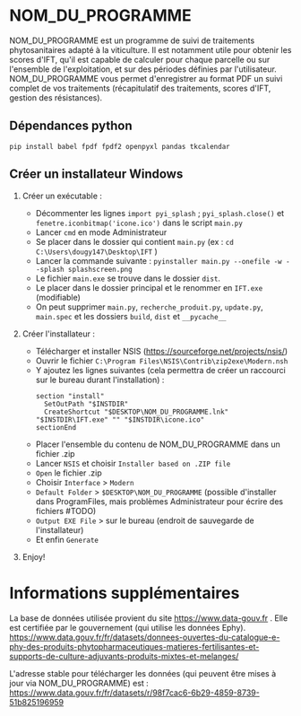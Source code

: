 # NOM_DU_PROGRAMME

NOM_DU_PROGRAMME est un programme de suivi de traitements phytosanitaires adapté à la viticulture.
Il est notamment utile pour obtenir les scores d'IFT, qu'il est capable de calculer pour chaque parcelle ou sur l'ensemble de l'exploitation, et sur des périodes définies par l'utilisateur.
NOM_DU_PROGRAMME vous permet d'enregistrer au format PDF un suivi complet de vos traitements (récapitulatif des traitements, scores d'IFT, gestion des résistances).


## Dépendances python

`pip install babel fpdf fpdf2 openpyxl pandas tkcalendar`


## Créer un installateur Windows

1) Créer un exécutable :
    - Décommenter les lignes `import pyi_splash` ; `pyi_splash.close()` et `fenetre.iconbitmap('icone.ico')` dans le script `main.py`
    - Lancer `cmd` en mode Administrateur
    - Se placer dans le dossier qui contient `main.py` (ex : `cd C:\Users\dougy147\Desktop\IFT` )
    - Lancer la commande suivante : `pyinstaller main.py --onefile -w --splash splashscreen.png`
    - Le fichier `main.exe` se trouve dans le dossier `dist`.
    - Le placer dans le dossier principal et le renommer en `IFT.exe` (modifiable)
    - On peut supprimer `main.py`, `recherche_produit.py`, `update.py`, `main.spec` et les dossiers `build`, `dist` et `__pycache__`

2) Créer l'installateur :
    - Télécharger et installer NSIS (https://sourceforge.net/projects/nsis/)
    - Ouvrir le fichier `C:\Program Files\NSIS\Contrib\zip2exe\Modern.nsh`
    - Y ajoutez les lignes suivantes (cela permettra de créer un raccourci sur le bureau durant l'installation) :
      ```
      section "install"
      	SetOutPath "$INSTDIR"
      	CreateShortcut "$DESKTOP\NOM_DU_PROGRAMME.lnk" "$INSTDIR\IFT.exe" "" "$INSTDIR\icone.ico"
      sectionEnd
      ```
    - Placer l'ensemble du contenu de NOM_DU_PROGRAMME dans un fichier .zip
    - Lancer `NSIS` et choisir `Installer based on .ZIP file`
    - `Open` le fichier .zip
    - Choisir `Interface` > `Modern`
    - `Default Folder` > `$DESKTOP\NOM_DU_PROGRAMME` (possible d'installer dans ProgramFiles, mais problèmes Administrateur pour écrire des fichiers #TODO)
    - `Output EXE File` > sur le bureau (endroit de sauvegarde de l'installateur)
    - Et enfin `Generate`

3) Enjoy!



# Informations supplémentaires

La base de données utilisée provient du site https://www.data-gouv.fr .
Elle est certifiée par le gouvernement (qui utilise les données Ephy).
https://www.data.gouv.fr/fr/datasets/donnees-ouvertes-du-catalogue-e-phy-des-produits-phytopharmaceutiques-matieres-fertilisantes-et-supports-de-culture-adjuvants-produits-mixtes-et-melanges/

L'adresse stable pour télécharger les données (qui peuvent être mises à jour via NOM_DU_PROGRAMME) est :
https://www.data.gouv.fr/fr/datasets/r/98f7cac6-6b29-4859-8739-51b825196959
